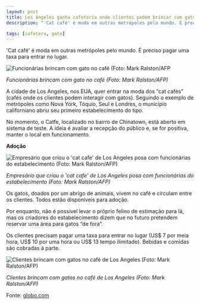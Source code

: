 ```yaml
---
layout: post
title: Los Angeles ganha cafeteria onde clientes podem brincar com gatos
description: "'Cat café' é moda em outras metrópoles pelo mundo. É preciso pagar uma taxa para entrar no lugar."

tags: [cafetera, gato]
---
```


<!--
    fititnt aqui: estou com pressa; Por favor revisem isso
    tanto má tradução de EN pra PT como da certamente problemática
    escrita em PT-BR
-->

'Cat café' é moda em outras metrópoles pelo mundo.
É preciso pagar uma taxa para entrar no lugar.

![Funcionárias brincam com gato no café (Foto: Mark Ralston/AFP](http://s2.glbimg.com/grYOMHTwwbXA3GFltbAjgHOUfO4=/s.glbimg.com/jo/g1/f/original/2014/10/06/000_was8869759.jpg)

_Funcionárias brincam com gato no café (Foto: Mark Ralston/AFP)_

A cidade de Los Angeles, nos EUA, quer entrar na moda dos “cat cafés” (cafés
onde os clientes podem interagir com gatos). Seguindo o exemplo de metrópoles
como Nova York, Tóquio, Seul e Londres, o município californiano abriu seu
primeiro estabelecimento do tipo.


No momento, o Catfe, localizado no bairro de Chinatown, está aberto em sistema
de teste. A ideia é avaliar a recepção do público e, se for positiva, manter o
local em funcionamento.

**Adoção**

![Empresário que criou o 'cat cafe' de Los Angeles posa com funcionárias do estabelecimento (Foto: Mark Ralston/AFP)](http://s2.glbimg.com/YgzZx486jsATJUB4x3IDi2VfcTQ=/s.glbimg.com/jo/g1/f/original/2014/10/06/cat-caf.jpg)

_Empresário que criou o 'cat cafe' de Los Angeles posa com funcionárias do estabelecimento (Foto: Mark Ralston/AFP)_

Os gatos, doados por um abrigo de animais, vivem no café e circulam entre os
clientes. Todos estão disponíveis para adoção.


Por enquanto, não é possível levar o próprio felino de estimação para lá, mas os
criadores do estabelecimento dizem que no futuro pretendem reservar uma área para
gatos “de fora”.


Os clientes precisam pagar uma taxa para entrar no lugar (US$ 7 por meia hora,
US$ 10 por uma hora ou US$ 13 tempo ilimitado). Bebidas e comidas são cobradas
à parte.

![Clientes brincam com gatos no café de Los Angeles (Foto: Mark Ralston/AFP)](http://s2.glbimg.com/IjHbTwIsQQKtAIetCCwuf0s7_aI=/s.glbimg.com/jo/g1/f/original/2014/10/06/000_was8869757.jpg)

_Clientes brincam com gatos no café de Los Angeles (Foto: Mark Ralston/AFP)_


Fonte: [globo.com](http://g1.globo.com/turismo-e-viagem/noticia/2014/10/los-angeles-ganha-cafeteria-onde-clientes-podem-brincar-com-gatos.html)
